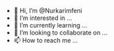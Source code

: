 - 👋 Hi, I’m @Nurkarimfeni
- 👀 I’m interested in ...
- 🌱 I’m currently learning ...
- 💞️ I’m looking to collaborate on ...
- 📫 How to reach me ...

<!---
Nurkarimfeni/Nurkarimfeni is a ✨ special ✨ repository because its `README.md` (this file) appears on your GitHub profile.
You can click the Preview link to take a look at your changes.
--->
